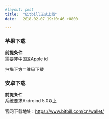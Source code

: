 ```yaml
---
#layout: post
title:  "Bitbill正式上线"
date:   2018-02-07 19:00:46 +0800

---
```


### 苹果下载
	
**前提条件**	
需要非中国区Apple id

扫描下方二维码下载

### 安卓下载

**前提条件**	
系统要求Androind 5.0以上	
	
官网下载地址：https://www.bitbill.com/cn/wallet/

